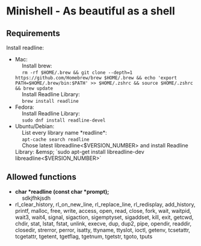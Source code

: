 # Minishell - As beautiful as a shell

## Requirements
Install readline:  
* Mac:  
&emsp; Install brew:  
&emsp; `rm -rf $HOME/.brew && git clone --depth=1 https://github.com/Homebrew/brew $HOME/.brew && echo 'export PATH=$HOME/.brew/bin:$PATH' >> $HOME/.zshrc && source $HOME/.zshrc && brew update`  
&emsp; Install Readline Library:  
&emsp; `brew install readline`  
* Fedora:  
&emsp; Install Readline Library:  
&emsp; `sudo dnf install readline-devel`  
* Ubuntu/Debian:  
&emsp; List every library name \*readline\*:  
&emsp; `apt-cache search readline`  
&emsp; Chose latest libreadline<$VERSION_NUMBER> and install Readline Library:  
&emsp; `sudo apt-get install libreadline-dev libreadline<$VERSION_NUMBER>`  


## Allowed functions
- **char \*readline (const char \*prompt);**  
&emsp; sdkjfhkjsdh  
- rl_clear_history, rl_on_new_line,
rl_replace_line, rl_redisplay, add_history,
printf, malloc, free, write, access, open, read,
close, fork, wait, waitpid, wait3, wait4, signal,
sigaction, sigemptyset, sigaddset, kill, exit,
getcwd, chdir, stat, lstat, fstat, unlink, execve,
dup, dup2, pipe, opendir, readdir, closedir,
strerror, perror, isatty, ttyname, ttyslot, ioctl,
getenv, tcsetattr, tcgetattr, tgetent, tgetflag,
tgetnum, tgetstr, tgoto, tputs
